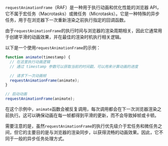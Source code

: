`requestAnimationFrame`（RAF）是一种用于执行动画和优化性能的浏览器 API，它不属于宏任务（Macrotasks）或微任务（Microtasks）。它是一种特殊的异步任务，用于在浏览器下一次重新渲染之前执行指定的回调函数。

由于`requestAnimationFrame`的执行时间与浏览器的渲染周期相关，因此它通常用于创建平滑的动画效果，并在最佳的渲染时机执行相关逻辑。

以下是一个使用`requestAnimationFrame`的示例：

```javascript
function animate(timestamp) {
  // 在这里执行动画逻辑
  // 通过 timestamp 参数可以获取当前的时间戳，可以用来计算动画的进度

  // 请求下一次动画帧
  requestAnimationFrame(animate);
}

// 启动动画
requestAnimationFrame(animate);
```

在这个示例中，`animate`函数会被反复调用，每次调用都会在下一次浏览器渲染之前执行。这可以确保动画在每一帧都得到平滑的更新，而不会导致掉帧或卡顿。

需要注意的是，虽然`requestAnimationFrame`的执行优先级介于宏任务和微任务之间，但它的主要目的是与浏览器的渲染同步，以获得流畅的动画效果。因此，它不同于一般的异步任务处理方式。

